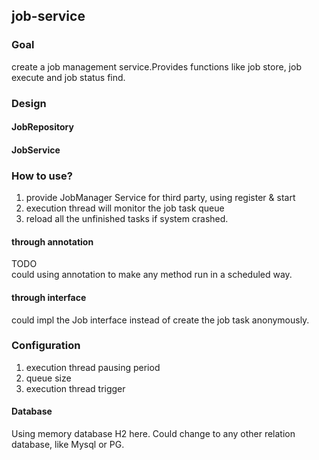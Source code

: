 ## job-service
### Goal
create a job management service.Provides functions like job store, job execute and job status find.

### Design
#### JobRepository

#### JobService

### How to use?
1. provide JobManager Service for third party, using register & start
2. execution thread will monitor the job task queue
3. reload all the unfinished tasks if system crashed.

#### through annotation
TODO  
could using annotation to make any method run in a scheduled way.

#### through interface
could impl the Job interface instead of create the job task anonymously.

### Configuration
1. execution thread pausing period
2. queue size
3. execution thread trigger

#### Database
Using memory database H2 here. Could change to any other relation database, like Mysql or PG.


